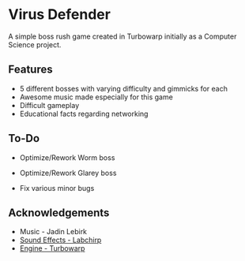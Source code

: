 
# Virus Defender

A simple boss rush game created in Turbowarp initially as a Computer Science project.


## Features

- 5 different bosses with varying difficulty and gimmicks for each
- Awesome music made especially for this game
- Difficult gameplay
- Educational facts regarding networking


## To-Do

- Optimize/Rework Worm boss

- Optimize/Rework Glarey boss

- Fix various minor bugs

## Acknowledgements

- Music - Jadin Lebirk
- [Sound Effects - Labchirp](http://labbed.net/software/labchirp/)
- [Engine - Turbowarp](https://turbowarp.org/)

